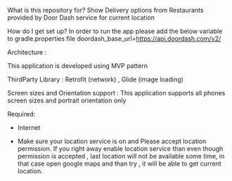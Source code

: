 What is this repository for?
Show Delivery options from Restaurants provided by Door Dash service for current location

How do I get set up?
In order to run the app please add the below variable to gradle.properties file
doordash_base_url=https://api.doordash.com/v2/

Architecture :

This application is developed using MVP pattern

ThirdParty Library :
Retrofit (network) ,
Glide (image loading)

Screen sizes and Orientation support :
This application supports all phones screen sizes and portrait orientation only

Required:

* Internet

* Make sure your location service is on and Please accept location permission. 
If you right away enable location service than even though permission is accepted ,
last location will not be available some time,  in that case open google maps and than try , it will be able to get current location.


